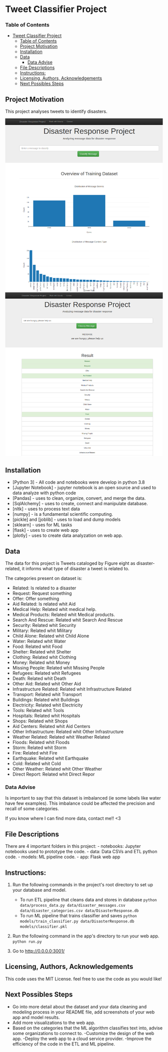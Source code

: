# Tweet Classifier Project

### Table of Contents

- [Tweet Classifier Project](#tweet-classifier-project)
    - [Table of Contents](#table-of-contents)
  - [Project Motivation<a name="motivation"></a>](#project-motivation)
  - [Installation <a name="installation"></a>](#installation-)
  - [Data](#data)
    - [Data Advise](#data-advise)
  - [File Descriptions <a name="files"></a>](#file-descriptions-)
  - [Instructions:](#instructions)
  - [Licensing, Authors, Acknowledgements<a name="licensing"></a>](#licensing-authors-acknowledgements)
  - [Next Possibles Steps](#next-possibles-steps)

## Project Motivation<a name="motivation"></a>

This project analyses tweets to identify disasters. 


![plot](./images/webapp1.png)
![plot](images/webapp2.png)


## Installation <a name="installation"></a>

* [Python 3] - All code and notebooks were develop in python 3.8
* [Jupyter Notebook] - jupyter notebook is an open source and used to data analyze with python code
* [Pandas] - uses to clean, organize, convert, and merge the data.
* [SqlAlchemy] - uses to create, connect and manipulate database.
* [nltk] - uses to process text data
* [numpy] - is a fundamental scientific computing.
* [pickle] and [joblib] -  uses to load and dump models
* [sklearn] - uses for ML tasks
* [flask] - uses to create web app
* [plotly] - uses to create data analyzation on web app.



## Data 
The data for this project is Tweets cataloged by Figure eight as disaster-related, it informs what type of disaster a tweet is related to.

The categories present on dataset is:

- Related: Is related to a disaster 
- Request: Request something
- Offer: Offer something
- Aid Related: Is related whit Aid
- Medical Help: Related whit medical help.
- Medical Products: Related whit Medical products.
- Search And Rescue: Related whit Search And Rescue
- Security: Related whit Security
- Military: Related whit Military
- Child Alone: Related whit Child Alone
- Water: Related whit Water
- Food: Related whit Food
- Shelter: Related whit Shelter
- Clothing: Related whit Clothing
- Money: Related whit Money
- Missing People: Related whit Missing People
- Refugees: Related whit Refugees
- Death: Related whit Death
- Other Aid: Related whit Other Aid
- Infrastructure Related: Related whit Infrastructure Related
- Transport: Related whit Transport
- Buildings: Related whit Buildings
- Electricity: Related whit Electricity
- Tools: Related whit Tools
- Hospitals: Related whit Hospitals
- Shops: Related whit Shops
- Aid Centers: Related whit Aid Centers
- Other Infrastructure: Related whit Other Infrastructure
- Weather Related: Related whit Weather Related
- Floods: Related whit Floods
- Storm: Related whit Storm
- Fire: Related whit Fire
- Earthquake: Related whit Earthquake
- Cold: Related whit Cold
- Other Weather: Related whit Other Weather
- Direct Report: Related whit Direct Repor

### Data Advise

Is important to say that this dataset is imbalanced (ie some labels like water have few examples). This imbalance could be affected the precision and recall of some categories. 

If you know where I can find more data, contact me!! <3


## File Descriptions <a name="files"></a>

There are 4 important folders in this project:
    - notebooks: Jupyter notebooks used to prototype the code.
    - data: Data CSVs and ETL python code.
    - models: ML pipeline code.
    - app: Flask web app
  
## Instructions:
1. Run the following commands in the project's root directory to set up your database and model.

    - To run ETL pipeline that cleans data and stores in database
        `python data/process_data.py data/disaster_messages.csv data/disaster_categories.csv data/DisasterResponse.db`
    - To run ML pipeline that trains classifier and saves
        `python models/train_classifier.py data/DisasterResponse.db models/classifier.pkl`

2. Run the following command in the app's directory to run your web app.
    `python run.py`

3. Go to http://0.0.0.0:3001/



## Licensing, Authors, Acknowledgements<a name="licensing"></a>

This code uses the MIT License. feel free to use the code as you would like!


## Next Possibles Steps

- Go into more detail about the dataset and your data cleaning and modeling process in your README file, add screenshots of your web app and model results.
- Add more visualizations to the web app.
- Based on the categories that the ML algorithm classifies text into, advise some organizations to connect to.
-Customize the design of the web app.
-Deploy the web app to a cloud service provider.
-Improve the efficiency of the code in the ETL and ML pipeline.
